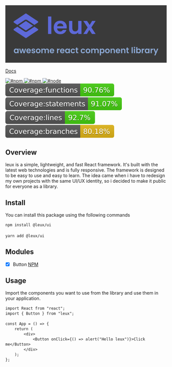 <img alt="Github panel" src="./Github.png">

<br/>

[Docs](https://leux.vercel.app/)

<a href="https://www.npmjs.com/package/@leux/ui" target="\_parent">
  <img alt="#npm" src="https://img.shields.io/npm/v/@leux/ui">
</a>
<a href="https://www.npmjs.com/package/leux" target="\_parent">
  <img alt="#npm" src="https://img.shields.io/npm/dm/@leux/ui">
</a>
<a href="https://nodejs.org/en/blog/release/v14.17.3/" target="\_parent">
  <img alt="#node" src="https://img.shields.io/badge/node-%3D%3E16.14.0-purple">
</a>

<div>
	<img src="./coverage/badge-functions.svg">
	<img src="./coverage/badge-statements.svg">
	<img src="./coverage/badge-lines.svg">
	<img src="./coverage/badge-branches.svg">
</div>

## Overview

leux is a simple, lightweight, and fast React framework. It's built with the latest web technologies and is fully responsive.
The framework is designed to be easy to use and easy to learn.
The idea came when i have to redesign my own projects with the same UI/UX identity, so i decided to make it public for everyone as a library.

## Install

You can install this package using the following commands

```bash
npm install @leux/ui

yarn add @leux/ui
```

## Modules

- [x] Button [NPM]()

## Usage

Import the components you want to use from the library and use them in your application.

```tsx
import React from "react";
import { Button } from "leux";

const App = () => {
	return (
		<div>
			<Button onClick={() => alert("Hello leux")}>Click me</Button>
		</div>
	);
};
```
